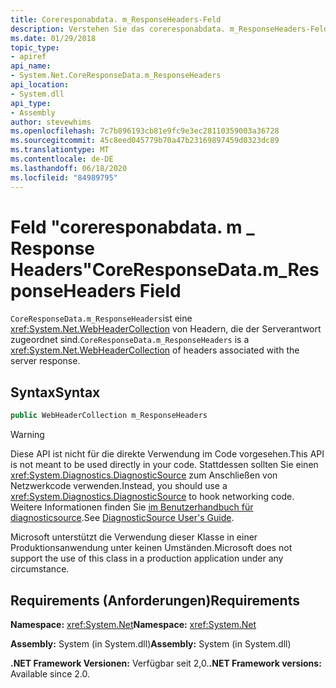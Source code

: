 ```yaml
---
title: Coreresponabdata. m_ResponseHeaders-Feld
description: Verstehen Sie das coreresponabdata. m_ResponseHeaders-Feld in .net. Dieses Feld ist ein WebHeaderCollection-Typ, dem Header mit der Serverantwort zugeordnet sind.
ms.date: 01/29/2018
topic_type:
- apiref
api_name:
- System.Net.CoreResponseData.m_ResponseHeaders
api_location:
- System.dll
api_type:
- Assembly
author: stevewhims
ms.openlocfilehash: 7c7b896193cb81e9fc9e3ec28110359003a36728
ms.sourcegitcommit: 45c8eed045779b70a47b23169897459d0323dc89
ms.translationtype: MT
ms.contentlocale: de-DE
ms.lasthandoff: 06/18/2020
ms.locfileid: "84989795"
---
```

# <a name="coreresponsedatam_responseheaders-field"></a><span data-ttu-id="c9fdb-104">Feld "coreresponabdata. m \_ Response Headers"</span><span class="sxs-lookup"><span data-stu-id="c9fdb-104">CoreResponseData.m\_ResponseHeaders Field</span></span>

<span data-ttu-id="c9fdb-105">`CoreResponseData.m_ResponseHeaders`ist eine <xref:System.Net.WebHeaderCollection> von Headern, die der Serverantwort zugeordnet sind.</span><span class="sxs-lookup"><span data-stu-id="c9fdb-105">`CoreResponseData.m_ResponseHeaders` is a <xref:System.Net.WebHeaderCollection> of headers associated with the server response.</span></span>

## <a name="syntax"></a><span data-ttu-id="c9fdb-106">Syntax</span><span class="sxs-lookup"><span data-stu-id="c9fdb-106">Syntax</span></span>
  
```csharp
public WebHeaderCollection m_ResponseHeaders
```

> [!WARNING]
> <span data-ttu-id="c9fdb-107">Diese API ist nicht für die direkte Verwendung im Code vorgesehen.</span><span class="sxs-lookup"><span data-stu-id="c9fdb-107">This API is not meant to be used directly in your code.</span></span> <span data-ttu-id="c9fdb-108">Stattdessen sollten Sie einen <xref:System.Diagnostics.DiagnosticSource> zum Anschließen von Netzwerkcode verwenden.</span><span class="sxs-lookup"><span data-stu-id="c9fdb-108">Instead, you should use a <xref:System.Diagnostics.DiagnosticSource> to hook networking code.</span></span> <span data-ttu-id="c9fdb-109">Weitere Informationen finden Sie [im Benutzerhandbuch für diagnosticsource](https://github.com/dotnet/runtime/blob/master/src/libraries/System.Diagnostics.DiagnosticSource/src/DiagnosticSourceUsersGuide.md).</span><span class="sxs-lookup"><span data-stu-id="c9fdb-109">See [DiagnosticSource User's Guide](https://github.com/dotnet/runtime/blob/master/src/libraries/System.Diagnostics.DiagnosticSource/src/DiagnosticSourceUsersGuide.md).</span></span>
>
> <span data-ttu-id="c9fdb-110">Microsoft unterstützt die Verwendung dieser Klasse in einer Produktionsanwendung unter keinen Umständen.</span><span class="sxs-lookup"><span data-stu-id="c9fdb-110">Microsoft does not support the use of this class in a production application under any circumstance.</span></span>

## <a name="requirements"></a><span data-ttu-id="c9fdb-111">Requirements (Anforderungen)</span><span class="sxs-lookup"><span data-stu-id="c9fdb-111">Requirements</span></span>

<span data-ttu-id="c9fdb-112">**Namespace:** <xref:System.Net></span><span class="sxs-lookup"><span data-stu-id="c9fdb-112">**Namespace:** <xref:System.Net></span></span>

<span data-ttu-id="c9fdb-113">**Assembly:** System (in System.dll)</span><span class="sxs-lookup"><span data-stu-id="c9fdb-113">**Assembly:** System (in System.dll)</span></span>

<span data-ttu-id="c9fdb-114">**.NET Framework Versionen:** Verfügbar seit 2,0.</span><span class="sxs-lookup"><span data-stu-id="c9fdb-114">**.NET Framework versions:** Available since 2.0.</span></span>
